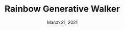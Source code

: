 ---
layout: project
title: Rainbow Generative Walker
date: March 21, 2021
desc: A P5JS (javascript) sketch as a generative walker. A generative walker is a code based art that allows users to click on screen once and then have code randomly draw on screen based on what is coded by the designer.
category: web-design
cta:
  title: Click to Draw Your Own!!
  url: https://editor.p5js.org/gracehlavacek/full/3GPAvIlOQ
thumb: /images/portfolio/rainbow.jpg
images:
  - image:
    url: /images/portfolio/rainbow.jpg
    desc: Rainbow Generative Drawing
---